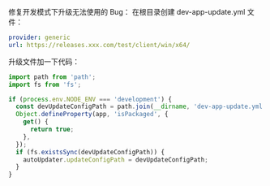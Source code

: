 修复开发模式下升级无法使用的 Bug：
在根目录创建 dev-app-update.yml 文件：
```yml
provider: generic
url: https://releases.xxx.com/test/client/win/x64/
```
升级文件加一下代码：
```ts
import path from 'path';
import fs from 'fs';

if (process.env.NODE_ENV === 'development') {
  const devUpdateConfigPath = path.join(__dirname, 'dev-app-update.yml');
  Object.defineProperty(app, 'isPackaged', {
    get() {
      return true;
    },
  });
  if (fs.existsSync(devUpdateConfigPath)) {
    autoUpdater.updateConfigPath = devUpdateConfigPath;
  }
}
```
